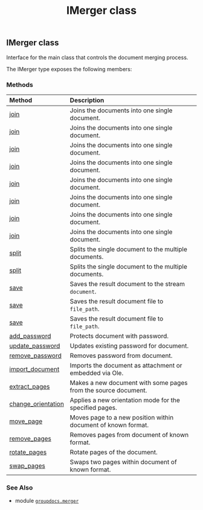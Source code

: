 ﻿---
title: IMerger class
second_title: GroupDocs.Merger for Python via .NET API References
description: 
type: docs
url: /python-net/groupdocs.merger/imerger/
is_root: false
weight: 10
---

## IMerger class

Interface for the main class that controls the document merging process.



The IMerger type exposes the following members:

### Methods
| Method | Description |
| :- | :- |
| [join](/merger/python-net/groupdocs.merger/imerger/join/#io.RawIOBase) | Joins the documents into one single document. |
| [join](/merger/python-net/groupdocs.merger/imerger/join/#io.RawIOBase-groupdocs.merger.domain.options.IJoinOptions) | Joins the documents into one single document. |
| [join](/merger/python-net/groupdocs.merger/imerger/join/#io.RawIOBase-groupdocs.merger.domain.options.IPageJoinOptions) | Joins the documents into one single document. |
| [join](/merger/python-net/groupdocs.merger/imerger/join/#io.RawIOBase-groupdocs.merger.domain.options.IImageJoinOptions) | Joins the documents into one single document. |
| [join](/merger/python-net/groupdocs.merger/imerger/join/#str) | Joins the documents into one single document. |
| [join](/merger/python-net/groupdocs.merger/imerger/join/#str-groupdocs.merger.domain.options.IImageJoinOptions) | Joins the documents into one single document. |
| [join](/merger/python-net/groupdocs.merger/imerger/join/#str-groupdocs.merger.domain.options.IJoinOptions) | Joins the documents into one single document. |
| [join](/merger/python-net/groupdocs.merger/imerger/join/#str-groupdocs.merger.domain.options.IPageJoinOptions) | Joins the documents into one single document. |
| [split](/merger/python-net/groupdocs.merger/imerger/split/#groupdocs.merger.domain.options.ISplitOptions) | Splits the single document to the multiple documents. |
| [split](/merger/python-net/groupdocs.merger/imerger/split/#groupdocs.merger.domain.options.ITextSplitOptions) | Splits the single document to the multiple documents. |
| [save](/merger/python-net/groupdocs.merger/imerger/save/#io.RawIOBase) | Saves the result document to the stream `document`. |
| [save](/merger/python-net/groupdocs.merger/imerger/save/#str) | Saves the result document file to `file_path`. |
| [save](/merger/python-net/groupdocs.merger/imerger/save/#str-bool) | Saves the result document file to `file_path`. |
| [add_password](/merger/python-net/groupdocs.merger/imerger/add_password/#groupdocs.merger.domain.options.IAddPasswordOptions) | Protects document with password. |
| [update_password](/merger/python-net/groupdocs.merger/imerger/update_password/#groupdocs.merger.domain.options.IUpdatePasswordOptions) | Updates existing password for document. |
| [remove_password](/merger/python-net/groupdocs.merger/imerger/remove_password/#) | Removes password from document. |
| [import_document](/merger/python-net/groupdocs.merger/imerger/import_document/#groupdocs.merger.domain.options.IImportDocumentOptions) | Imports the document as attachment or embedded via Ole. |
| [extract_pages](/merger/python-net/groupdocs.merger/imerger/extract_pages/#groupdocs.merger.domain.options.IExtractOptions) | Makes a new document with some pages from the source document. |
| [change_orientation](/merger/python-net/groupdocs.merger/imerger/change_orientation/#groupdocs.merger.domain.options.IOrientationOptions) | Applies a new orientation mode for the specified pages. |
| [move_page](/merger/python-net/groupdocs.merger/imerger/move_page/#groupdocs.merger.domain.options.IMoveOptions) | Moves page to a new position within document of known format. |
| [remove_pages](/merger/python-net/groupdocs.merger/imerger/remove_pages/#groupdocs.merger.domain.options.IRemoveOptions) | Removes pages from document of known format. |
| [rotate_pages](/merger/python-net/groupdocs.merger/imerger/rotate_pages/#groupdocs.merger.domain.options.IRotateOptions) | Rotate pages of the document. |
| [swap_pages](/merger/python-net/groupdocs.merger/imerger/swap_pages/#groupdocs.merger.domain.options.ISwapOptions) | Swaps two pages within document of known format. |



### See Also
* module [`groupdocs.merger`](..)
